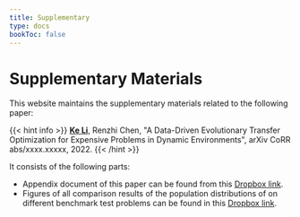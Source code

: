 ```yaml
---
title: Supplementary
type: docs
bookToc: false
---
```


# Supplementary Materials

This website maintains the supplementary materials related to the following paper:

{{< hint info >}}
**<ins>Ke Li</ins>**, Renzhi Chen, "A Data-Driven Evolutionary Transfer Optimization for Expensive Problems in Dynamic Environments", arXiv CoRR abs/xxxx.xxxxx, 2022.
{{< /hint >}}

It consists of the following parts:
- Appendix document of this paper can be found from this [Dropbox link](https://www.dropbox.com/s/qca5du8orww36ak/supp.pdf?dl=0).
- Figures of all comparison results of the population distributions of on different benchmark test problems can be found in this [Dropbox link](https://www.dropbox.com/s/xqhexkxyqkowbmx/pop_plots.pdf?dl=0).
